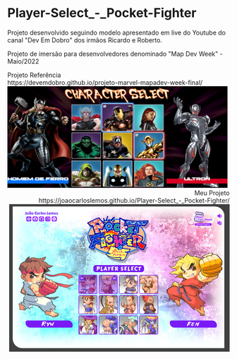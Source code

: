 # Player-Select_-_Pocket-Fighter

Projeto desenvolvido seguindo modelo apresentado em live do Youtube do canal "Dev Em Dobro" dos irmãos Ricardo e Roberto.

Projeto de imersão para desenvolvedores denominado "Map Dev Week" - Maio/2022

<div>
  <div align="left">
    Projeto  Referência</br>                                                    
    https://devemdobro.github.io/projeto-marvel-mapadev-week-final/       
    <img width="500px" src="https://raw.githubusercontent.com/JoaoCarlosLemos/imagens/main/map_dev_week.PNG">
  </div>

  <div align="right">
    Meu Projeto </br>
    https://joaocarloslemos.github.io/Player-Select_-_Pocket-Fighter/
    <img width="500px" src="https://raw.githubusercontent.com/JoaoCarlosLemos/imagens/main/Player_Select_-_Pocket_Fighter.PNG">
  </div>
</div>
